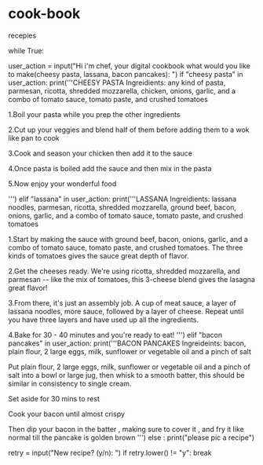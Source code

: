 # cook-book
recepies

while True:

   user_action = input("Hi i'm chef, your digital cookbook what would you like to make(cheesy pasta, lassana, bacon pancakes): ")
   if "cheesy pasta" in user_action:
      print('''CHEESY PASTA
Ingreidients:
any kind of pasta, parmesan, ricotta, shredded mozzarella, chicken, onions, garlic, and a combo of tomato sauce, tomato paste, and crushed tomatoes

1.Boil your pasta while you prep the other ingredients

2.Cut up your veggies and blend half of them before adding them to a wok like pan to cook

3.Cook and season your chicken then add it to the sauce

4.Once pasta is boiled add the sauce and then mix in the pasta

5.Now enjoy your wonderful food

''')
   elif "lassana" in user_action:
      print('''LASSANA
Ingreidients:
lassana noodles, parmesan, ricotta, shredded mozzarella, ground beef, bacon, onions, garlic, and a combo of tomato sauce, tomato paste, and crushed tomatoes

1.Start by making the sauce with ground beef, bacon, onions, garlic, and a combo of tomato sauce, tomato paste, and crushed tomatoes. The three kinds of tomatoes gives the sauce great depth of flavor.

2.Get the cheeses ready. We're using ricotta, shredded mozzarella, and parmesan -- like the mix of tomatoes, this 3-cheese blend gives the lasagna great flavor!

3.From there, it's just an assembly job. A cup of meat sauce, a layer of lassana noodles, more sauce, followed by a layer of cheese. Repeat until you have three layers and have used up all the ingredients.

4.Bake for 30 - 40 minutes and you're ready to eat!
''')
   elif "bacon pancakes" in user_action:
      print('''BACON PANCAKES
Ingreideints:
bacon, plain flour, 2 large eggs, milk, sunflower or vegetable oil and a pinch of salt 

Put plain flour, 2 large eggs, milk, sunflower or vegetable oil and a pinch of salt into a bowl or large jug, then whisk to a smooth batter, this should be similar in consistency to single cream.

Set aside for 30 mins to rest

Cook your bacon until almost crispy

Then dip your bacon in the batter , making sure to cover it , and fry it like normal till the pancake is golden brown
            ''')
   else :
      print("please pic a recipe")

   retry = input("New recipe? (y/n): ")
   if retry.lower() != "y": 
    break
